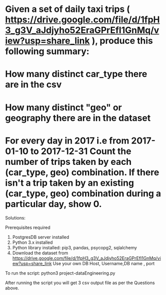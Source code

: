 

# Given a set of daily taxi trips ( https://drive.google.com/file/d/1fpH3_g3V_aJdjyho52EraGPrEfI1GnMq/view?usp=share_link ), produce this following summary:
# How many distinct car_type there are in the csv
# How many distinct "geo" or geography there are in the dataset
# For every day in 2017 i.e from 2017-01-10 to 2017-12-31 Count the number of trips taken by each (car_type, geo) combination.  If there isn't a trip taken by an existing (car_type, geo) combination during a particular day, show 0. 


Solutions:

Prerequisites required

1. PostgresDB server installed
2. Python 3.x installed
3. Python library installed: pip3, pandas, psycopg2, sqlalchemy
4. Download the dataset from https://drive.google.com/file/d/1fpH3_g3V_aJdjyho52EraGPrEfI1GnMq/view?usp=share_link
Use your own DB Host, Username,DB name , port

To run the script:
     python3 project-dataEngineering.py

After running the script you will get 3 csv output file as per the Questions above.

